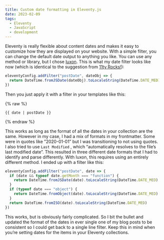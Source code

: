 ```yaml
---
title: Custom date formatting in Eleventy.js
date: 2023-02-09
tags:
  - Eleventy
  - JavaScript
  - development
---
```


Eleventy is really flexible about content dates and makes it easy to customize how they are displayed on your website. With a simple filter, you can change the default date output to anything you like. You can use any method or library, but I chose [luxon](https://moment.github.io/luxon/). This is what my date filter looks like now (which is identical to the suggestion from [11ty Rocks!](https://11ty.rocks/eleventyjs/dates/)):

```js
eleventyConfig.addFilter("postDate", dateObj => {
  return DateTime.fromJSDate(dateObj).toLocaleString(DateTime.DATE_MED)
})
```

Then you just apply it with a filter in your templates like this:

{% raw %}

```jinja2
{{ date | postDate }}
```

{% endraw %}

This works as long as the format of all the dates in your collection are the same. However in my case, I had a mix of formats in my frontmatter. Some were in quotes like ”2020-01-01” but I was transitioning to not using quotes. I also tried to use `Last Modified` , which “automatically resolves to the file’s last modified date”. This resulted in three different date formats that I had to identify and parse differently. With luxon, this requires using an entirely different method. I ended up with a filter like this:

```js
eleventyConfig.addFilter("postDate", date => {
  if (date && typeof date.getMonth === "function") {
    return DateTime.fromJSDate(date).toLocaleString(DateTime.DATE_MED)
  }
  if (typeof date === "object") {
    return DateTime.fromObject(date).toLocaleString(DateTime.DATE_MED)
  }
  return DateTime.fromISO(date).toLocaleString(DateTime.DATE_MED)
})
```

This works, but is obviously fairly complicated. So I bit the bullet and updated the format of the dates in ever single one of my blog posts to be consistent so I could get back to a single line filter. Keep this in mind when you’re setting dates for the items in your Eleventy collections.
